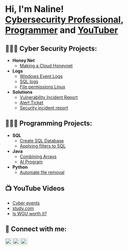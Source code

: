 <h1>Hi, I'm Naline! <br/><a href="https://www.linkedin.com/in/nalinenulan">Cybersecurity Professional</a>, <br/><a href="https://www.linkedin.com/in/nalinenulan">Programmer</a> and <a href="https://www.youtube.com/channel/UCv2K_TNL9YF95a4YyuCIfkg">YouTuber</a></h1>

<h2>👩🏽‍💻 Cyber Security Projects:</h2>

- <b>Honey Net</b>
  - [Making a Cloud Honeynet](https://github.com/nalinenulan/Making-a-Cloud-Honeynet/)
- <b>Logs</b>
  - [Windows Event Logs ](https://github.com/nalinenulan/Windows-Event-Logs)
  - [SQL logs](https://github.com/nalinenulan/SQL-logs)
  - [File permissions Linux](https://github.com/nalinenulan/File-permissions-Linux)
- <b> Solutions</b>
  - [Vulnerability Incident Report](https://github.com/nalinenulan/Cybersecurity-Incident-Report/)
  - [Alert Ticket](https://github.com/nalinenulan/Alert-ticket/)
  - [Security incident report](https://github.com/nalinenulan/Security-incident-report/)

<h2>👩🏽‍🔧 Programming Projects:</h2>

- <b>SQL</b>
  - [Create SQL Database](https://github.com/nalinenulan/SQL-database)
  - [Applying filters to SQL](https://github.com/nalinenulan/SQL-filters)
- <b>Java</b>
  - [Combining Arrays](https://github.com/nalinenulan/Combining-Arrays-in-Java)
  - [AI Program](https://github.com/nalinenulan/AI-Prgram/)
- <b>Python</b>
  - [Automate file removal](https://github.com/nalinenulan/file-updates-in-Python)

<h2>📺 YouTube Videos</h2>

- [Cyber events]()
- [study.com]()
- [Is WGU worth it?]()

<h2> 🤳 Connect with me:</h2>

[<img align="left" alt="JoshMadakor | YouTube" width="22px" src="https://cdn.jsdelivr.net/npm/simple-icons@v3/icons/youtube.svg" />][youtube]
[<img align="left" alt="JoshMadakor | LinkedIn" width="22px" src="https://cdn.jsdelivr.net/npm/simple-icons@v3/icons/linkedin.svg" />][linkedin]
[<img align="left" alt="JoshMadakor | Instagram" width="22px" src="https://cdn.jsdelivr.net/npm/simple-icons@v3/icons/instagram.svg" />][instagram]

[youtube]: [https://www.youtube.com/c/UCv2K_TNL9YF95a4YyuCIfkg](https://www.youtube.com/channel/UCv2K_TNL9YF95a4YyuCIfkg)
[instagram]: https://www.instagram.com/nalinenulan/
[linkedin]: https://linkedin.com/in/nalinenulan

<!--
** nalinenulan** is a ✨ _special_ ✨ repository because its `README.md` (this file) appears on your GitHub profile.

Here are some ideas to get you started:

- 🔭 I’m currently working on ...
- 🌱 I’m currently learning ...
- 👯 I’m looking to collaborate on ...
- 🤔 I’m looking for help with ...
- 💬 Ask me about ...
- 📫 How to reach me: ...
- 😄 Pronouns: ...
- ⚡ Fun fact: ...
-->
